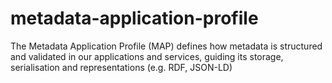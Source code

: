 # metadata-application-profile
The Metadata Application Profile (MAP) defines how metadata is structured and validated in our applications and services, guiding its storage, serialisation and representations (e.g. RDF, JSON-LD)
